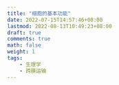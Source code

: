 ```yaml
---
title: "细胞的基本功能"
date: 2022-07-15T14:57:46+08:00
lastmod: 2022-08-13T10:49:23+08:00
draft: true
comments: true
math: false
weight: 1
tags:
    - 生理学
    - 跨膜运输
---
```


